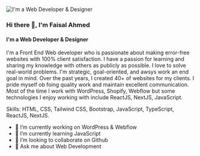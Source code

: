 ![I'm a Web Developer & Designer](https://scontent.fjsr11-1.fna.fbcdn.net/v/t39.30808-6/455212097_3836869699965128_5301874134325664412_n.png?_nc_cat=108&ccb=1-7&_nc_sid=cc71e4&_nc_eui2=AeEyhxcdIabLdgKkSJDXRCv1M_Lt8PNk9Cwz8u3w82T0LH_F8Ljf_RTIa33MuUvT3vBANAuRNC_MSt60cbqkCtDl&_nc_ohc=TjaWEc3nLDEQ7kNvgFS7-ln&_nc_ht=scontent.fjsr11-1.fna&_nc_gid=Agc5YSA5heeHZn5ggZtv5yD&oh=00_AYB3JTmsd_CoEsQAOGHDEeoRnGoqgg93jJQ8qdm3yM_NUg&oe=66F4027C)

### Hi there 👋, I'm Faisal Ahmed
#### I'm a Web Developer & Designer

I'm a Front End Web developer who is passionate about making error-free websites with 100% client satisfaction. I have a passion for learning and sharing my knowledge with others as publicly as possible. I love to solve real-world problems. I'm strategic, goal-oriented, and awsys work an end goal in mind. Over the past years, I created 40+ of websites for my clients. I pride myself ob foing quality work and maintain excellent communication. Most of the time I work with WordPress, Shopify, Webflow but some technologies I enjoy working with include ReactJS, NextJS, JavaScript.

Skills: HTML, CSS, Tailwind CSS, Bootstrap, JavaScript, TypeScript, ReactJS, NextJS.

- 🔭 I’m currently working on WordPress & Webflow 
- 🌱 I’m currently learning JavaScript 
- 👯 I’m looking to collaborate on Github 
- 💬 Ask me about Web Development 
